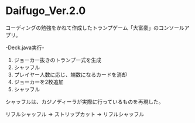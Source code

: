 # Daifugo_Ver.2.0
コーディングの勉強をかねて作成したトランプゲーム「大富豪」のコンソールアプリ。

-Deck.java実行-
1. ジョーカー抜きのトランプ一式を生成
2. シャッフル
3. プレイヤー人数に応じ、端数になるカードを消却
4. ジョーカーを2枚追加
5. シャッフル

シャッフルは、カジノディーラが実際に行っているものを再現した。

リフルシャッフル → ストリップカット → リフルシャッフル
